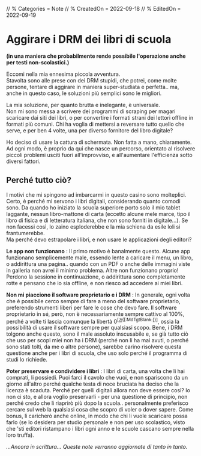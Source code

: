 // % Categories = Note
// % CreatedOn = 2022-09-18
// % EditedOn = 2022-09-19

# Aggirare i DRM dei libri di scuola  
**(in una maniera che probabilmente rende possibile l'operazione anche per testi non-scolastici.)**

Eccomi nella mia ennesima piccola avventura.  
Stavolta sono alle prese con dei DRM stupidi, che potrei, come molte persone, tentare di aggirare in maniera super-studiata e perfetta.. ma, anche in questo caso, le soluzioni più semplici sono le migliori.

La mia soluzione, per quanto brutta e inelegante, è universale.  
Non mi sono messa a scrivere dei programmi di scraping per magari scaricare dai siti dei libri, o per convertire i formati strani dei lettori offline in formati più comuni. Chi ha voglia di mettersi a reversare tutto quello che serve, e per ben 4 volte, una per diverso fornitore del libro digitale?

Ho deciso di usare la cattura di schermata. Non fatta a mano, chiaramente.  
Ad ogni modo, è proprio da qui che nasce un percorso, orientato al risolvere piccoli problemi usciti fuori all'improvviso, e all'aumentare l'efficienza sotto diversi fattori.

## Perché tutto ciò?

I motivi che mi spingono ad imbarcarmi in questo casino sono molteplici.  
Certo, è perché mi servono i libri digitali, considerando quanto comodi sono. Da quando ho iniziato la scuola superiore porto solo il mio tablet laggante, nessun libro-mattone di carta (eccetto alcune mele marce, tipo il libro di fisica e di letteratura italiana, che non sono forniti in digitale...). Se non facessi così, lo zaino esploderebbe e la mia schiena da esile loli si frantumerebbe.  
Ma perché devo estrapolare i libri, e non usare le applicazioni degli editori?

**Le app non funzionano**
: Il primo motivo è banalmente questo. Alcune app funzionano semplicemente male, essendo lente a caricare il menu, un libro, o addirittura una pagina.. quando con un PDF o anche delle immagini viste in galleria non avrei il minimo problema. Altre non funzionano proprio! Perdono la sessione in continuazione, o addirittura sono completamente rotte e pensano che io sia offline, e non riesco ad accedere ai miei libri.

<meta>

**Non mi piacciono il software proprietario e i DRM**
: In generale, ogni volta che è possibile cerco sempre di fare a meno del software proprietario, preferendo strumenti liberi per fare le cose che devo fare. Il software proprietario in sé, però, non è necessariamente sempre cattivo al 100%, perché a volte ti lascia comunque la libertà 0<sup>[[↗️](https://it.m.wikipedia.org/wiki/Software_libero#Le_%C2%ABquattro_libert%C3%A0%C2%BB){[:MdTgtBlank:]}]</sup>, ossia la possibilità di usare il software sempre per qualsiasi scopo. Bene, i DRM tolgono anche questo, sono il male assoluto inscusabile e, se già tutto ciò che uso per scopi miei non ha i DRM (perché non li ha mai avuti, o perché sono stati tolti, da me o altre persone), sarebbe carino risolvere questa questione anche per i libri di scuola, che uso solo perché il programma di studi lo richiede.

<meta>

**Poter preservare e condividere i libri**
: I libri di carta, una volta che li hai comprati, li possiedi. Puoi farci il cavolo che vuoi, e non spariscono da un giorno all'altro perché qualche testa di noce bruciata ha deciso che la licenza è scaduta. Perché per quelli digitali allora non deve essere così? Io non ci sto, e allora voglio preservarli - per una questione di principio, non perché credo che li riaprirò più dopo la scuola.. personalmente preferisco cercare sul web la qualsiasi cosa che scopro di voler o dover sapere. Come bonus, li caricherò anche online, in modo che chi li vuole scaricare possa farlo (se lo desidera per studio personale e non per uso scolastico, visto che 'sti editori ristampano i libri ogni anno e le scuole cascano sempre nella loro truffa).

_...Ancora in scrittura... Queste note verranno aggiornate di tanto in tanto._
